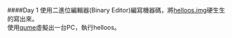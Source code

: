 ####Day 1
使用二進位編輯器(Binary Editor)編寫機器碼，將[helloos.img](projects/01_day/helloos0/helloos.img)硬生生的寫出來。<br>
使用[qume](tolset/z_tools/qume)虛擬出一台PC，執行helloos。<br>

